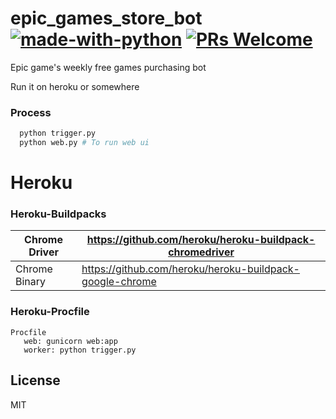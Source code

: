 # epic_games_store_bot [![made-with-python](https://img.shields.io/badge/Made%20with-Python-1f425f.svg)](https://www.python.org/) [![PRs Welcome](https://img.shields.io/badge/PRs-welcome-brightgreen.svg?style=flat-square)](http://makeapullrequest.com) 
Epic game's weekly free games purchasing bot

Run it on heroku or somewhere

### Process 
```sh
  python trigger.py
  python web.py # To run web ui
```

# Heroku
 ### Heroku-Buildpacks
  Chrome Driver | https://github.com/heroku/heroku-buildpack-chromedriver 
  --------------|---------------------------------------------------------
  Chrome Binary | https://github.com/heroku/heroku-buildpack-google-chrome
 
 ### Heroku-Procfile
  ```
  Procfile
     web: gunicorn web:app
     worker: python trigger.py
  ```

License
----

MIT
